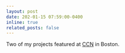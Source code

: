 ```yaml
---
layout: post
date: 202-01-15 07:59:00-0400
inline: true
related_posts: false
---
```


Two of my projects featured at [CCN](https://2024.ccneuro.org/) in Boston.
